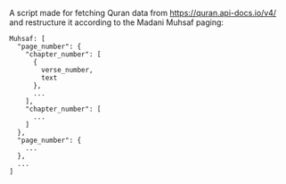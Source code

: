 A script made for fetching Quran data from https://quran.api-docs.io/v4/ and restructure it according to the Madani Muhsaf paging:

```
Muhsaf: [
  "page_number": {
    "chapter_number": [
      {
        verse_number,
        text
      },
      ...
    ],
    "chapter_number": [
      ...
    ]
  },
  "page_number": {
    ...
  },
  ...
]
```
